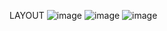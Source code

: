 LAYOUT
![image](https://github.com/user-attachments/assets/79edc37a-f71f-4094-8ade-7e78dbaa655c) ![image](https://github.com/user-attachments/assets/927e13dd-b01a-4389-9532-f6904f52317b)
![image](https://github.com/user-attachments/assets/62a7a9fc-5238-4da3-8ad0-1ae2f61bab63)

